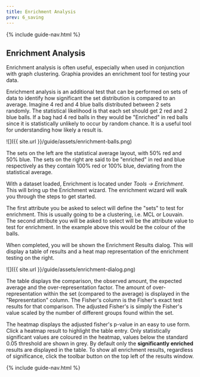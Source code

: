 ```yaml
---
title: Enrichment Analysis
prev: 6_saving
---
```


{% include guide-nav.html %}

## Enrichment Analysis

Enrichment analysis is often useful, especially when used in conjunction with graph clustering. Graphia provides an enrichment tool for testing your data.

Enrichment analysis is an additional test that can be performed on sets of data to identify how significant the set distribution is compared to an average. Imagine 4 red and 4 blue balls distributed between 2 sets randomly. The statistical likelihood is that each set should get 2 red and 2 blue balls. If a bag had 4 red balls in they would be "Enriched" in red balls since it is statistically unlikely to occur by random chance. It is a useful tool for understanding how likely a result is.

![]({{ site.url }}/guide/assets/enrichment-balls.png)
<div class="caption">The sets on the left are the statistical average layout, with 50% red and 50% blue. The sets on the right are said to be "enriched" in red and blue respectively as they contain 100% red or 100% blue, deviating from the statistical average.</div>

With a dataset loaded, Enrichment is located under *Tools → Enrichment*. This will bring up the Enrichment wizard. The enrichment wizard will walk you through the steps to get started.

The first attribute you be asked to select will define the "sets" to test for enrichment. This is usually going to be a clustering, i.e. MCL or Louvain. The second attribute you will be asked to select will be the attribute value to test for enrichment. In the example above this would be the colour of the balls.

When completed, you will be shown the Enrichment Results dialog. This will display a table of results and a heat map representation of the enrichment testing on the right.

![]({{ site.url }}/guide/assets/enrichment-dialog.png)
<div class="caption">The table displays the comparison, the observed amount, the expected average and the over-representation factor. The amount of over-representation within the set (compared to the average) is displayed in the "Representation" column. The Fisher's column is the Fisher's exact test results for that comparison. The adjusted Fisher's is simply the Fisher's value scaled by the number of different groups found within the set.</div>

The heatmap displays the adjusted fisher's p-value in an easy to use form. Click a heatmap result to highlight the table entry. Only statistically significant values are coloured in the heatmap, values below the standard 0.05 threshold are shown in grey.
By default only the **significantly enriched** results are displayed in the table. To show all enrichment results, regardless of significance, click the toolbar button on the top left of the results window.

{% include guide-nav.html %}
